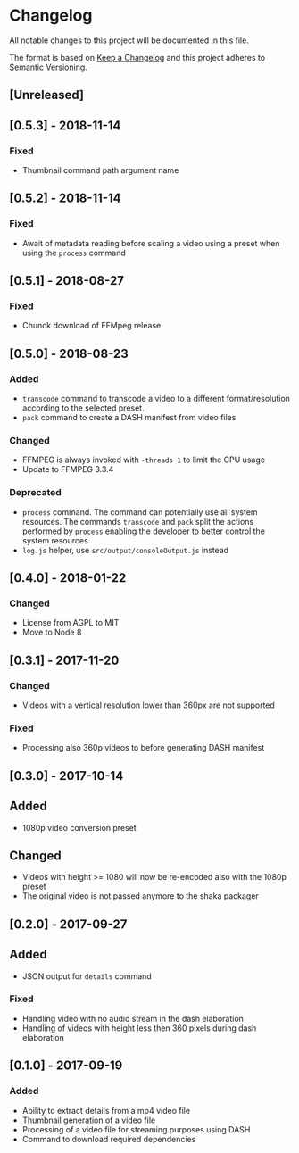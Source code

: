 # Changelog

All notable changes to this project will be documented in this file.

The format is based on [Keep a Changelog](http://keepachangelog.com/en/0.3.0/) 
and this project adheres to [Semantic Versioning](http://semver.org/).

## [Unreleased]

## [0.5.3] - 2018-11-14

### Fixed

- Thumbnail command path argument name

## [0.5.2] - 2018-11-14

### Fixed

- Await of metadata reading before scaling a video using a preset when using the `process` command

## [0.5.1] - 2018-08-27

### Fixed

- Chunck download of FFMpeg release

## [0.5.0] - 2018-08-23

### Added

- `transcode` command to transcode a video to a different format/resolution according to the selected preset.
- `pack` command to create a DASH manifest from video files

### Changed

- FFMPEG is always invoked with `-threads 1` to limit the CPU usage
- Update to FFMPEG 3.3.4

### Deprecated

- `process` command. The command can potentially use all system resources. The commands `transcode` and `pack` split the actions performed by `process` enabling the developer to better control the system resources
- `log.js` helper, use `src/output/consoleOutput.js` instead

## [0.4.0] - 2018-01-22

### Changed

- License from AGPL to MIT
- Move to Node 8

## [0.3.1] - 2017-11-20

### Changed

- Videos with a vertical resolution lower than 360px are not supported

### Fixed

- Processing also 360p videos to before generating DASH manifest

## [0.3.0] - 2017-10-14

## Added

- 1080p video conversion preset

## Changed

- Videos with height >= 1080 will now be re-encoded also with the 1080p preset
- The original video is not passed anymore to the shaka packager


## [0.2.0] - 2017-09-27

## Added

- JSON output for `details` command

### Fixed

- Handling video with no audio stream in the dash elaboration
- Handling of videos with height less then 360 pixels during dash elaboration

## [0.1.0] - 2017-09-19

### Added 

- Ability to extract details from a mp4 video file
- Thumbnail generation of a video file
- Processing of a video file for streaming purposes using DASH
- Command to download required dependencies
